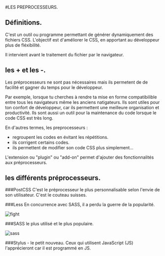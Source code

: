 #LES PREPROCESSEURS.

## Définitions.

C'est un outil ou programme permettant de générer dynamiquement des fichiers CSS. L'objectif est d'améliorer le CSS, en apportant au développeur plus de fléxibilité.

Il intervient avant le traitement du fichier par le navigateur.

## les + et les -.

Les préprocesseurs ne sont pas nécessaires mais ils permetent de de facilité et gagner du temps pour le développeur.


Par exemple, lorsque tu cherches à rendre ta mise en forme compatibilible entre tous les navigateurs même les anciens natigateurs. Ils sont utiles pour ton confort de développeur, car ils permettent une meilleure organisation et productivité. Ils sont aussi un outil pour la maintenance du code lorsque le code CSS est très long.

 En d'autres termes, les preprocesseurs :
 * regroupent les codes en évitant les répétitions.
 * ils corrigent certains codes.
 * ils permettent de modifier son code CSS plus simplement...


L'extension ou "plugin" ou "add-on" permet d'ajouter des fonctionnalités aux préprocesseurs.


## les différents préprocesseurs.


###PostCSS
C'est le préprocesseur le plus personnalisable selon l'envie de son utilisateur. C'est le couteau suisses.

###Less
En concurrence avec SASS, il a perdu la guerre de la popularité.

![fight](https://blog.rapid7.com/content/images/le-img/2014/10/which-css-preprocessor-should-you-choose.png)

###SASS
le plus utilisé et le plus populaire.

![sass](https://zestedesavoir.com/media/galleries/848/caf928bf-ca8a-4170-b9c2-501a52c9e65c.png)


###Stylus - le petit nouveau.
Ceux qui utilisent JavaScript (JS) l'apprécieront car il est programmé en JS.